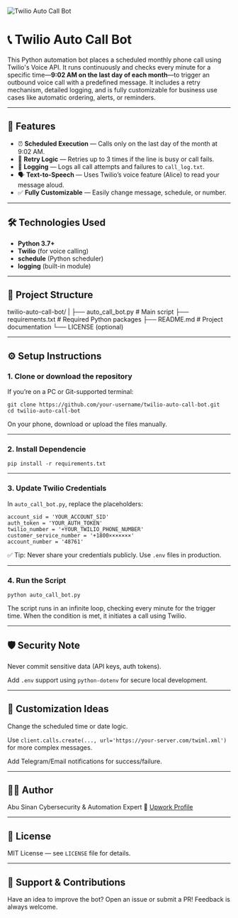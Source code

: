![Twilio Auto Call Bot](https://github.com/AbuSinann/twilio-auto-caller-bot/blob/main/banner.png)

# 📞 Twilio Auto Call Bot

This Python automation bot places a scheduled monthly phone call using Twilio's Voice API. It runs continuously and checks every minute for a specific time—**9:02 AM on the last day of each month**—to trigger an outbound voice call with a predefined message. It includes a retry mechanism, detailed logging, and is fully customizable for business use cases like automatic ordering, alerts, or reminders.

---

## 🚀 Features

- ⏰ **Scheduled Execution** — Calls only on the last day of the month at 9:02 AM.
- 🔁 **Retry Logic** — Retries up to 3 times if the line is busy or call fails.
- 🧾 **Logging** — Logs all call attempts and failures to `call_log.txt`.
- 🗣️ **Text-to-Speech** — Uses Twilio’s voice feature (Alice) to read your message aloud.
- ✅ **Fully Customizable** — Easily change message, schedule, or number.

---

## 🛠️ Technologies Used

- **Python 3.7+**
- **Twilio** (for voice calling)
- **schedule** (Python scheduler)
- **logging** (built-in module)

---

## 📂 Project Structure

twilio-auto-call-bot/
 |
 ├── auto_call_bot.py       # Main script
 ├── requirements.txt       # Required Python packages
 ├── README.md              # Project documentation
 └── LICENSE (optional)

---

## ⚙️ Setup Instructions

### 1. Clone or download the repository

If you’re on a PC or Git-supported terminal:

```
git clone https://github.com/your-username/twilio-auto-call-bot.git
cd twilio-auto-call-bot
```

On your phone, download or upload the files manually.

---

### 2. Install Dependencie

```
pip install -r requirements.txt
```

---

### 3. Update Twilio Credentials

In ```auto_call_bot.py```, replace the placeholders:

```
account_sid = 'YOUR_ACCOUNT_SID'
auth_token = 'YOUR_AUTH_TOKEN'
twilio_number = '+YOUR_TWILIO_PHONE_NUMBER'
customer_service_number = '+1800×××××××'
account_number = '48761'
```

✅ Tip: Never share your credentials publicly. Use ```.env``` files in production.

---

### 4. Run the Script

```
python auto_call_bot.py
```

The script runs in an infinite loop, checking every minute for the trigger time. When the condition is met, it initiates a call using Twilio.

---

## 🛡️ Security Note

Never commit sensitive data (API keys, auth tokens).

Add ```.env``` support using ```python-dotenv``` for secure local development.

---

## 📌 Customization Ideas

Change the scheduled time or date logic.

Use ```client.calls.create(..., url='https://your-server.com/twiml.xml')``` for more complex messages.

Add Telegram/Email notifications for success/failure.

---

## 🧑‍💻 Author

Abu Sinan
Cybersecurity & Automation Expert
🔗 [Upwork Profile](https://www.upwork.com/freelancers/abusinan)

---

## 📄 License

MIT License — see ```LICENSE``` file for details.

---

## 🙌 Support & Contributions

Have an idea to improve the bot? Open an issue or submit a PR! Feedback is always welcome.